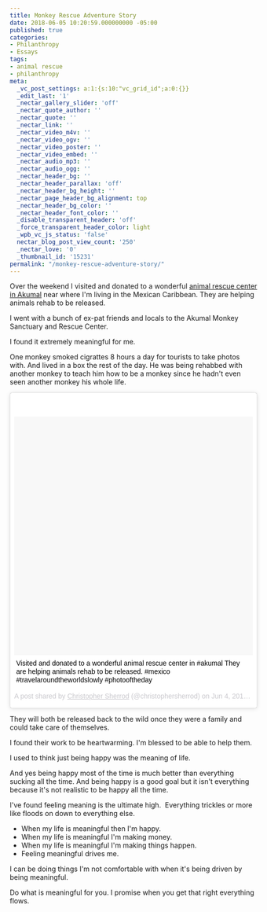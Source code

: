 ```yaml
---
title: Monkey Rescue Adventure Story
date: 2018-06-05 10:20:59.000000000 -05:00
published: true
categories:
- Philanthropy
- Essays
tags:
- animal rescue
- philanthropy
meta:
  _vc_post_settings: a:1:{s:10:"vc_grid_id";a:0:{}}
  _edit_last: '1'
  _nectar_gallery_slider: 'off'
  _nectar_quote_author: ''
  _nectar_quote: ''
  _nectar_link: ''
  _nectar_video_m4v: ''
  _nectar_video_ogv: ''
  _nectar_video_poster: ''
  _nectar_video_embed: ''
  _nectar_audio_mp3: ''
  _nectar_audio_ogg: ''
  _nectar_header_bg: ''
  _nectar_header_parallax: 'off'
  _nectar_header_bg_height: ''
  _nectar_page_header_bg_alignment: top
  _nectar_header_bg_color: ''
  _nectar_header_font_color: ''
  _disable_transparent_header: 'off'
  _force_transparent_header_color: light
  _wpb_vc_js_status: 'false'
  nectar_blog_post_view_count: '250'
  _nectar_love: '0'
  _thumbnail_id: '15231'
permalink: "/monkey-rescue-adventure-story/"
---
```

<p>Over the weekend I visited and donated to a wonderful <a href="http://www.akumalmonkeysanctuary.com">animal rescue center in Akumal</a> near where I'm living in the Mexican Caribbean. They are helping animals rehab to be released.</p>
<p>I went with a bunch of ex-pat friends and locals to the Akumal Monkey Sanctuary and Rescue Center.</p>
<p>I found it extremely meaningful for me.</p>
<p>One monkey smoked cigrattes 8 hours a day for tourists to take photos with. And lived in a box the rest of the day. He was being rehabbed with another monkey to teach him how to be a monkey since he hadn't even seen another monkey his whole life.</p>
<blockquote class="instagram-media" style="background: #FFF; border: 0; border-radius: 3px; box-shadow: 0 0 1px 0 rgba(0,0,0,0.5),0 1px 10px 0 rgba(0,0,0,0.15); margin: 1px; max-width: 658px; padding: 0; width: calc(100% - 2px);" data-instgrm-captioned="" data-instgrm-permalink="https://www.instagram.com/p/BjnXN8uFtkC/" data-instgrm-version="8">
<div style="padding: 8px;">
<div style="background: #F8F8F8; line-height: 0; margin-top: 40px; padding: 50% 0; text-align: center; width: 100%;">
<div style="background: url(data:image/png; base64,ivborw0kggoaaaansuheugaaacwaaaascamaaaapwqozaaaabgdbtueaalgpc/xhbqaaaafzukdcak7ohokaaaamuexurczmzpf399fx1+bm5mzy9amaaadisurbvdjlvzxbesmgces5/p8/t9furvcrmu73jwlzosgsiizurcjo/ad+eqjjb4hv8bft+idpqocx1wjosbfhh2xssxeiyn3uli/6mnree07uiwjev8ueowds88ly97kqytlijkktuybbruayvh5wohixmpi5we58ek028czwyuqdlkpg1bkb4nnm+veanfhqn1k4+gpt6ugqcvu2h2ovuif/gwufyy8owepdyzsa3avcqpvovvzzz2vtnn2wu8qzvjddeto90gsy9mvlqtgysy231mxry6i2ggqjrty0l8fxcxfcbbhwrsyyaaaaaelftksuqmcc); display: block; height: 44px; margin: 0 auto -44px; position: relative; top: -22px; width: 44px;"></div>
</div>
<p style="margin: 8px 0 0 0; padding: 0 4px;"><a style="color: #000; font-family: Arial,sans-serif; font-size: 14px; font-style: normal; font-weight: normal; line-height: 17px; text-decoration: none; word-wrap: break-word;" href="https://www.instagram.com/p/BjnXN8uFtkC/" target="_blank" rel="noopener">Visited and donated to a wonderful animal rescue center in #akumal They are helping animals rehab to be released. #mexico #travelaroundtheworldslowly #photooftheday</a></p>
<p style="color: #c9c8cd; font-family: Arial,sans-serif; font-size: 14px; line-height: 17px; margin-bottom: 0; margin-top: 8px; overflow: hidden; padding: 8px 0 7px; text-align: center; text-overflow: ellipsis; white-space: nowrap;">A post shared by <a style="color: #c9c8cd; font-family: Arial,sans-serif; font-size: 14px; font-style: normal; font-weight: normal; line-height: 17px;" href="https://www.instagram.com/christophersherrod/" target="_blank" rel="noopener"> Christopher Sherrod</a> (@christophersherrod) on <time style="font-family: Arial,sans-serif; font-size: 14px; line-height: 17px;" datetime="2018-06-04T19:48:18+00:00">Jun 4, 2018 at 12:48pm PDT</time></p>
</div>
</blockquote>
<p><script async defer src="//www.instagram.com/embed.js"></script></p>
<p>They will both be released back to the wild once they were a family and could take care of themselves.</p>
<p>I found their work to be heartwarming. I'm blessed to be able to help them.</p>
<p>I used to think just being happy was the meaning of life.</p>
<p>And yes being happy most of the time is much better than everything sucking all the time. And being happy is a good goal but it isn't everything because it's not realistic to be happy all the time.</p>
<p>I've found feeling meaning is the ultimate high.  Everything trickles or more like floods on down to everything else.</p>
<ul>
<li>When my life is meaningful then I'm happy.</li>
<li>When my life is meaningful I'm making money.</li>
<li>When my life is meaningful I'm making things happen.</li>
<li>Feeling meaningful drives me.</li>
</ul>
<p>I can be doing things I'm not comfortable with when it's being driven by being meaningful.</p>
<p>Do what is meaningful for you. I promise when you get that right everything flows.</p>
